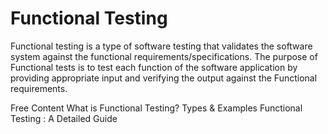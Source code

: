# Functional Testing

Functional testing is a type of software testing that validates the software system against the functional requirements/specifications. The purpose of Functional tests is to test each function of the software application by providing appropriate input and verifying the output against the Functional requirements.

<ResourceGroupTitle>Free Content</ResourceGroupTitle>
<BadgeLink colorScheme='yellow' badgeText='Read' href='https://www.guru99.com/functional-testing.html'>What is Functional Testing? Types & Examples</BadgeLink>
<BadgeLink colorScheme='yellow' badgeText='Read' href='https://www.browserstack.com/guide/functional-testing'>Functional Testing : A Detailed Guide
</BadgeLink>

